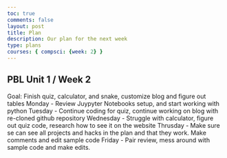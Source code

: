 ```yaml
---
toc: true
comments: false
layout: post
title: Plan
description: Our plan for the next week
type: plans
courses: { compsci: {week: 2} }
---
```


## PBL Unit 1 / Week 2
Goal: Finish quiz, calculator, and snake, customize blog and figure out tables
Monday - Review Juypyter Notebooks setup, and start working with python
Tuesday - Continue coding for quiz, continue working on blog with re-cloned github repository 
Wednesday - Struggle with calculator, figure out quiz code, research how to see it on the website
Thrusday - Make sure se can see all projects and hacks in the plan and that they work. Make comments and edit sample code
Friday - Pair review, mess around with sample code and make edits.